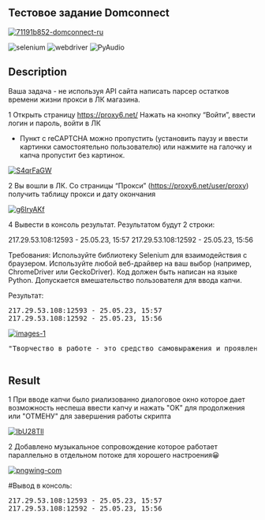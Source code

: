 ## Тестовое задание Domconnect


<p align="left">
     <a href="https://imgbb.com/"><img src="https://i.ibb.co/vPwqFFf/71191b852-domconnect-ru.png" alt="71191b852-domconnect-ru" border="0"></a>
</p>

<p align="left">
   <img src="https://img.shields.io/badge/selenium-4.9.1-blueviolet" alt="selenium" >
   <img src="https://img.shields.io/badge/webdriver-3.8.6-blue" alt="webdriver">
   <img src="https://img.shields.io/badge/PyAudio-0.2.13-orange" alt="PyAudio">
</p>

## Description

Ваша задача - не используя API сайта написать парсер остатков времени жизни прокси в ЛК магазина. 

1 Открыть страницу https://proxy6.net/
Нажать на кнопку “Войти”, ввести логин и пароль, войти в ЛК
* Пункт с  reCAPTCHA можно пропустить  (установить паузу и ввести картинки самостоятельно пользователю) или нажмите на галочку и капча пропустит без картинок. 

<p align="left">
     <a href="https://imgbb.com/"><img src="https://i.ibb.co/jWwQWt4/S4qrFaGW.jpg" alt="S4qrFaGW" border="0"></a>
</p>

2 Вы вошли в ЛК. Со страницы “Прокси” (https://proxy6.net/user/proxy) получить таблицу прокси и дату окончания

<p align="left">
     <a href="https://imgbb.com/"><img src="https://i.ibb.co/RhxKwKp/g6IryAKf.jpg" alt="g6IryAKf" border="0"></a>
</p>

4 Вывести в консоль результат. Результатом будут 2 строки:

217.29.53.108:12593 - 25.05.23, 15:57
217.29.53.108:12592 - 25.05.23, 15:56


Требования:
Используйте библиотеку Selenium для взаимодействия с браузером.
Используйте любой веб-драйвер на ваш выбор (например, ChromeDriver или GeckoDriver).
Код должен быть написан на языке Python.
Допускается вмешательство пользователя для ввода капчи.

Результат:

<pre>
<span class="key">217.29.53.108:12593 - 25.05.23, 15:57</span>
<span class="key">217.29.53.108:12592 - 25.05.23, 15:56</span>
</pre>


<p align="left">
     <a href="https://imgbb.com/"><img src="https://i.ibb.co/rkybMjt/images-1.jpg" alt="images-1" border="0"></a>  
</p>
<pre>
<span class="key">"Творчество в работе - это средство самовыражения и проявления своей уникальности."</span>

</pre>

## Result
1 При вводе капчи было риализованно диалоговое окно которое дает возможность
неспеша ввести капчу и нажать "OK" для продолжения или "ОТМЕНУ" для завершения работы скрипта

<p align="left">
     <a href="https://ibb.co/J7Djfmd"><img src="https://i.ibb.co/vP047VB/IbU28TIl.jpg" alt="IbU28TIl" border="0"></a>
</p>


2 Добавлено музыкальное сопровождение которое работает параллельно в отдельном потоке для хорошего настроения😀

<p align="left">
     <a href="https://ibb.co/cbjLJf2"><img src="https://i.ibb.co/cbjLJf2/pngwing-com.png" alt="pngwing-com" border="0"></a>
</p>

#Вывод в консоль:

<pre>
<span class="key">217.29.53.108:12593 - 25.05.23, 15:57</span>
<span class="key">217.29.53.108:12592 - 25.05.23, 15:56</span>
</pre>
